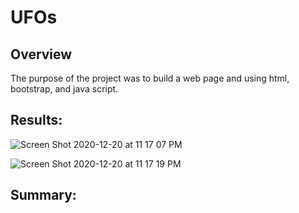 # UFOs

## Overview 

The purpose of the project was to build a web page and using html, bootstrap, and java script. 
## Results:

![Screen Shot 2020-12-20 at 11 17 07 PM](https://user-images.githubusercontent.com/16258584/102742156-dca55c00-4319-11eb-9873-31805bb86968.png)

![Screen Shot 2020-12-20 at 11 17 19 PM](https://user-images.githubusercontent.com/16258584/102742217-01013880-431a-11eb-955d-827b3415c991.png)


## Summary:
 

